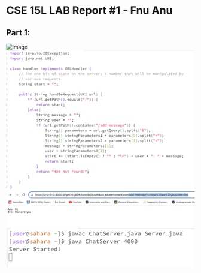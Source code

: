 # CSE 15L LAB Report #1 - Fnu Anu
## Part 1:
![Image](First-part1.png)
![Image](CodePart1.png)
![Image](Bothpart1.png)
![Image](Terminalpart1.png)
